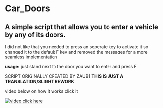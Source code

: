 # Car_Doors
## A simple script that allows you to enter a vehicle by any of its doors.
I did not like that you needed to press an seperate key to activate it
so changed it to the default F key and removed the messages for a more seamless implementation 

**usage:**
just stand next to the door you want to enter and press F

SCRIPT ORIGINALLY CREATED BY ZAUB1 **THIS IS JUST A TRANSLATION/SLIGHT REWORK**

video below on how it works click it

[![video click here](https://i.imgur.com/zwB0cDU.png)](https://www.youtube.com/watch?v=Hc79sDi3f0U)
